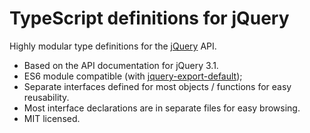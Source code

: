# TypeScript definitions for jQuery

Highly modular type definitions for the [jQuery](http://jquery.com/) API.

- Based on the API documentation for jQuery 3.1.
- ES6 module compatible (with [jquery-export-default](https://github.com/andraaspar/jquery-export-default));
- Separate interfaces defined for most objects / functions for easy reusability.
- Most interface declarations are in separate files for easy browsing.
- MIT licensed.
